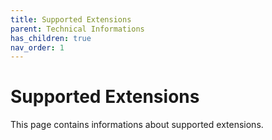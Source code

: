 ```yaml
---
title: Supported Extensions
parent: Technical Informations
has_children: true
nav_order: 1
---
```


# **Supported Extensions**
This page contains informations about supported extensions.
